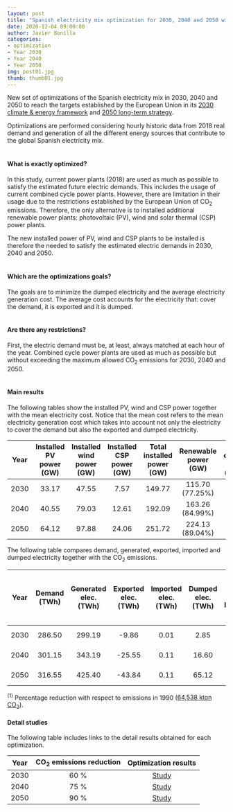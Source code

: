 ```yaml
---
layout: post
title: "Spanish electricity mix optimization for 2030, 2040 and 2050 with CO<sub>2</sub> emissions reduction: 60%, 75% and 90%"
date: 2020-12-04 09:00:00
author: Javier Bonilla
categories: 
- optimization 
- Year 2030
- Year 2040
- Year 2050
img: post01.jpg
thumb: thumb01.jpg
---
```


New set of optimizations of the Spanish electricity mix in 2030, 2040 and 2050 to reach the targets established by the European Union in its [2030 climate & energy framework][2030] and [2050 long-term strategy][2050].

Optimizations are performed considering hourly historic data from 2018 real demand and generation of all the different energy sources that contribute to the global Spanish electricity mix.<!--more-->
<br><br>
#### What is exactly optimized?

In this study, current power plants (2018) are used as much as possible to satisfy the estimated future electric demands. This includes the usage of current combined cycle power plants. However, there are limitation in their usage due to the restrictions established by the European Union of CO<sub>2</sub> emissions. Therefore, the only alternative is to installed additional renewable power plants: photovoltaic (PV), wind and solar thermal (CSP) power plants.

The new installed power of PV, wind and CSP plants to be installed is therefore the needed to satisfy the estimated electric demands in 2030, 2040 and 2050.
<br><br>
#### Which are the optimizations goals?

The goals are to minimize the dumped electricity and the average electricity generation cost. The average cost accounts for the electricity that: cover the demand, it is exported and it is dumped. 
<br><br>
#### Are there any restrictions?

First, the electric demand must be, at least, always matched at each hour of the year. Combined cycle power plants are used as much as possible but without exceeding the maximum allowed CO<sub>2</sub> emissions for 2030, 2040 and 2050.
<br><br>
#### Main results

The following tables show the installed PV, wind and CSP power together with the mean electricity cost. Notice that the mean cost refers to the mean electricity generation cost which takes into account not only the electricity to cover the demand but also the exported and dumped electricity. 

| Year | Installed PV power (GW) | Installed wind power (GW) | Installed CSP power (GW) | Total installed power (GW) | Renewable power (GW) | Mean electricity cost (c€/kWh) |
|:----:|:--------:|:--------:|:--------:|:--------:|:--------:|:--------:|
| 2030 | 33.17 | 47.55 |  7.57 | 149.77 | 115.70 (77.25%) | 4.98 |
| 2040 | 40.55 | 79.03 |  12.61 | 192.09 | 163.26 (84.99%) | 4.62 |
| 2050 | 64.12 | 97.88 |  24.06 | 251.72 | 224.13 (89.04%) | 4.52 |


The following table compares demand, generated, exported, imported and dumped electricity together with the CO<sub>2</sub> emissions.

|Year | Demand (TWh) | Generated elec. (TWh) | Exported elec. (TWh) | Imported elec. (TWh) | Dumped elec. (TWh) | CO<sub>2</sub> emissions (kton) & percentage reduction <sup>(1)</sup> |
|:----:|:--------:|:--------:|:--------:|:--------:|:--------:|:--------:|
| 2030 | 286.50 | 299.19 | -9.86 | 0.01 | 2.85 | 25,785.43 (60.05%) |
| 2040 | 301.15 | 343.19 | -25.55 | 0.11 | 16.60 | 16,103.20 (75.05%) |
| 2050 | 316.55 | 425.40 | -43.84 | 0.11 | 65.12 | 6,437.53 (90.03%) |

<sup>(1)</sup> Percentage reduction with respect to emissions in 1990 (<a href='../../../../../emissions/'>64,538 kton CO<sub>2</sub></a>).
<br>
#### Detail studies

The following table includes links to the detail results obtained for each optimization.

| Year | CO<sub>2</sub> emissions reduction | Optimization results |
|:----:|:----------------------------------:|:--------------------:|
| 2030 | 60 % | [Study][link2030] |
| 2040 | 75 % | [Study][link2040] |
| 2050 | 90 % | [Study][link2050] |

[2030]: https://ec.europa.eu/clima/policies/strategies/2030_en
[2050]: https://ec.europa.eu/clima/policies/strategies/2050_en
[link2030]: ../../../../../projects/optimization-2030-2018-60/
[link2040]: ../../../../../projects/optimization-2040-2018-75/
[link2050]: ../../../../../projects/optimization-2050-2018-90/
